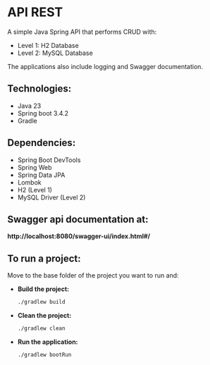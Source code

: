 # API REST

A simple Java Spring API that performs CRUD with:

- Level 1: H2 Database
- Level 2: MySQL Database

The applications also include logging and Swagger documentation.

## Technologies:
- Java 23
- Spring boot 3.4.2
- Gradle

## Dependencies:
- Spring Boot DevTools
- Spring Web
- Spring Data JPA 
- Lombok
- H2 (Level 1)
- MySQL Driver (Level 2)

## Swagger api documentation at:
**http://localhost:8080/swagger-ui/index.html#/**

## To run a project:

Move to the base folder of the project you want to run and:

- **Build the project:**
  ```sh
  ./gradlew build
  ```
- **Clean the project:**
  ```sh
  ./gradlew clean
  ```
- **Run the application:**
  ```sh
  ./gradlew bootRun
  ```

